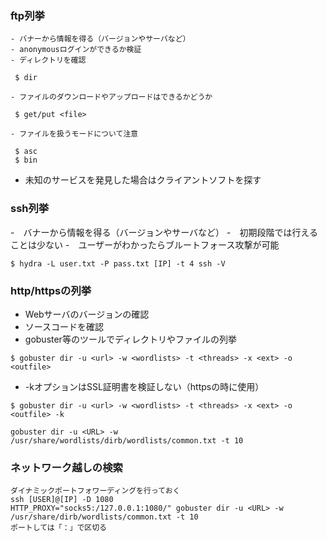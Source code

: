 ### ftp列挙

```
- バナーから情報を得る（バージョンやサーバなど）
- anonymousログインができるか検証
- ディレクトリを確認 
```

```
 $ dir
```

```
- ファイルのダウンロードやアップロードはできるかどうか 
```

```
 $ get/put <file>
```

```
- ファイルを扱うモードについて注意 
```

```
 $ asc
 $ bin
```

- 未知のサービスを発見した場合はクライアントソフトを探す

### ssh列挙

-　バナーから情報を得る（バージョンやサーバなど） -　初期段階では行えることは少ない -　ユーザーがわかったらブルートフォース攻撃が可能

```
$ hydra -L user.txt -P pass.txt [IP] -t 4 ssh -V
```

### http/httpsの列挙
- Webサーバのバージョンの確認
- ソースコードを確認
- gobuster等のツールでディレクトリやファイルの列挙
```
$ gobuster dir -u <url> -w <wordlists> -t <threads> -x <ext> -o <outfile>
```
- -kオプションはSSL証明書を検証しない（httpsの時に使用）
```
$ gobuster dir -u <url> -w <wordlists> -t <threads> -x <ext> -o <outfile> -k
```
 ```
gobuster dir -u <URL> -w /usr/share/wordlists/dirb/wordlists/common.txt -t 10
```

### ネットワーク越しの検索
```
ダイナミックポートフォワーディングを行っておく
ssh [USER]@[IP] -D 1080
HTTP_PROXY="socks5:/127.0.0.1:1080/" gobuster dir -u <URL> -w /usr/share/dirb/wordlists/common.txt -t 10
ポートしては「：」で区切る
```
